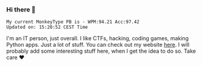 ### Hi there 👋
<!-- PB START -->
```
My current MonkeyType PB is - WPM:94.21 Acc:97.42
Updated on: 15:20:52 CEST Time
```
<!-- PB END -->
I'm an IT person, just overall. I like CTFs, hacking, coding games, making Python apps. Just a lot of stuff.
You can check out my website [here](https://skill3472.github.io/).
I will probably add some interesting stuff here, when I get the idea to do so. Take care ❤️

